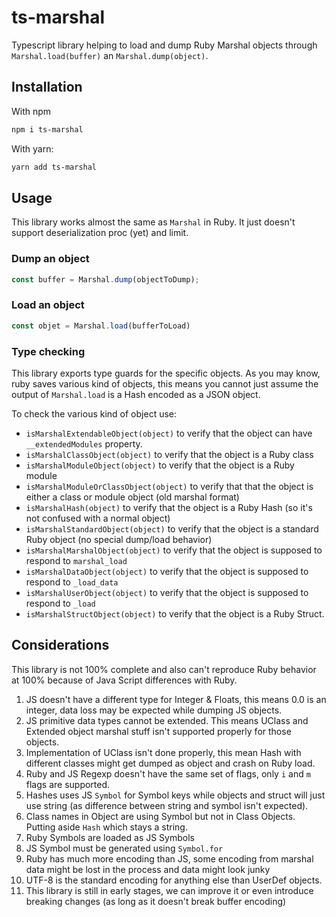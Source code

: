 # ts-marshal

Typescript library helping to load and dump Ruby Marshal objects through `Marshal.load(buffer)` an `Marshal.dump(object)`.

## Installation

With npm

```sh
npm i ts-marshal
```

With yarn:
```sh
yarn add ts-marshal
```

## Usage

This library works almost the same as `Marshal` in Ruby. It just doesn't support deserialization proc (yet) and limit.

### Dump an object

```ts
const buffer = Marshal.dump(objectToDump);
```

### Load an object

```ts
const objet = Marshal.load(bufferToLoad)
```

### Type checking

This library exports type guards for the specific objects. As you may know, ruby saves various kind of objects, this means you cannot just assume the output of `Marshal.load` is a Hash encoded as a JSON object.

To check the various kind of object use:
* `isMarshalExtendableObject(object)` to verify that the object can have `__extendedModules` property.
* `isMarshalClassObject(object)` to verify that the object is a Ruby class
* `isMarshalModuleObject(object)` to verify that the object is a Ruby module
* `isMarshalModuleOrClassObject(object)` to verify that that the object is either a class or module object (old marshal format)
* `isMarshalHash(object)` to verify that the object is a Ruby Hash (so it's not confused with a normal object)
* `isMarshalStandardObject(object)` to verify that the object is a standard Ruby object (no special dump/load behavior)
* `isMarshalMarshalObject(object)` to verify that the object is supposed to respond to `marshal_load`
* `isMarshalDataObject(object)` to verify that the object is supposed to respond to `_load_data`
* `isMarshalUserObject(object)` to verify that the object is supposed to respond to `_load`
* `isMarshalStructObject(object)` to verify that the object is a Ruby Struct.

## Considerations

This library is not 100% complete and also can't reproduce Ruby behavior at 100% because of Java Script differences with Ruby.

1. JS doesn't have a different type for Integer & Floats, this means 0.0 is an integer, data loss may be expected while dumping JS objects.
2. JS primitive data types cannot be extended. This means UClass and Extended object marshal stuff isn't supported properly for those objects.
3. Implementation of UClass isn't done properly, this mean Hash with different classes might get dumped as object and crash on Ruby load.
4. Ruby and JS Regexp doesn't have the same set of flags, only `i` and `m` flags are supported.
5. Hashes uses JS `Symbol` for Symbol keys while objects and struct will just use string (as difference between string and symbol isn't expected).
6. Class names in Object are using Symbol but not in Class Objects. Putting aside `Hash` which stays a string.
7. Ruby Symbols are loaded as JS Symbols
8. JS Symbol must be generated using `Symbol.for`
9. Ruby has much more encoding than JS, some encoding from marshal data might be lost in the process and data might look junky
10. UTF-8 is the standard encoding for anything else than UserDef objects.
11. This library is still in early stages, we can improve it or even introduce breaking changes (as long as it doesn't break buffer encoding)
